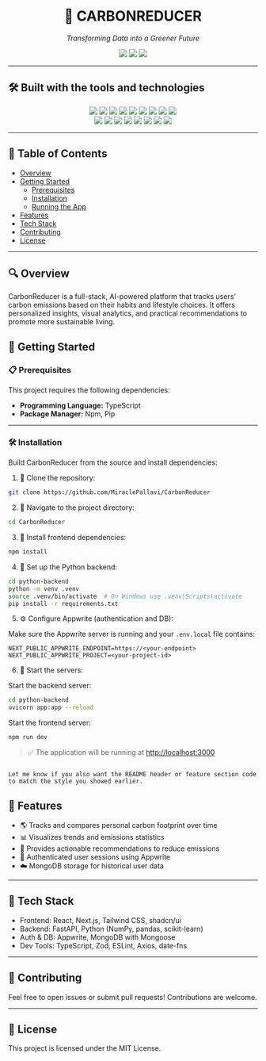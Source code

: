 <h1 align="center">🌱 CARBONREDUCER</h1>
<p align="center"><i>Transforming Data into a Greener Future</i></p>

<p align="center">
  <img src="https://img.shields.io/badge/last%20commit-today-brightgreen" />
  <img src="https://img.shields.io/badge/typescript-88.5%25-blue" />
  <img src="https://img.shields.io/badge/languages-4-purple" />
</p>

---

## 🛠️ Built with the tools and technologies

<p align="center">
  <img src="https://img.shields.io/badge/-JSON-black?logo=json&logoColor=white" />
  <img src="https://img.shields.io/badge/-Markdown-000000?logo=markdown&logoColor=white" />
  <img src="https://img.shields.io/badge/-npm-red?logo=npm&logoColor=white" />
  <img src="https://img.shields.io/badge/-Mongoose-orange?logo=mongoose&logoColor=white" />
  <img src="https://img.shields.io/badge/-scikit--learn-f7931e?logo=scikit-learn&logoColor=white" />
  <img src="https://img.shields.io/badge/-JavaScript-F7DF1E?logo=javascript&logoColor=black" />
  <img src="https://img.shields.io/badge/-React-61DAFB?logo=react&logoColor=black" />
  <img src="https://img.shields.io/badge/-NumPy-013243?logo=numpy&logoColor=white" />
  <img src="https://img.shields.io/badge/-Python-3776AB?logo=python&logoColor=white" />
  <br />
  <img src="https://img.shields.io/badge/-TypeScript-3178C6?logo=typescript&logoColor=white" />
  <img src="https://img.shields.io/badge/-Zod-3b82f6" />
  <img src="https://img.shields.io/badge/-ESLint-4B32C3?logo=eslint&logoColor=white" />
  <img src="https://img.shields.io/badge/-pandas-150458?logo=pandas&logoColor=white" />
  <img src="https://img.shields.io/badge/-Axios-5A29E4?logo=axios&logoColor=white" />
  <img src="https://img.shields.io/badge/-dateFns-FF69B4" />
  <img src="https://img.shields.io/badge/-React%20Hook%20Form-EC5990?logo=reacthookform&logoColor=white" />
  <img src="https://img.shields.io/badge/-Appwrite-F02E65?logo=appwrite&logoColor=white" />
</p>

---

## 📑 Table of Contents

- [Overview](#overview)
- [Getting Started](#getting-started)
  - [Prerequisites](#prerequisites)
  - [Installation](#installation)
  - [Running the App](#running-the-app)
- [Features](#features)
- [Tech Stack](#tech-stack)
- [Contributing](#contributing)
- [License](#license)

---

## 🔍 Overview

CarbonReducer is a full-stack, AI-powered platform that tracks users' carbon emissions based on their habits and lifestyle choices. It offers personalized insights, visual analytics, and practical recommendations to promote more sustainable living.

## 🚀 Getting Started

### 📋 Prerequisites

This project requires the following dependencies:

- **Programming Language:** TypeScript
- **Package Manager:** Npm, Pip

---

### 🛠️ Installation

Build CarbonReducer from the source and install dependencies:

1. 🔁 Clone the repository:

```bash
git clone https://github.com/MiraclePallavi/CarbonReducer
````

2. 📁 Navigate to the project directory:

```bash
cd CarbonReducer
```

3. 🔧 Install frontend dependencies:

```bash
npm install
```

4. 🐍 Set up the Python backend:

```bash
cd python-backend
python -m venv .venv
source .venv/bin/activate  # On Windows use .venv\Scripts\activate
pip install -r requirements.txt
```

5. ⚙️ Configure Appwrite (authentication and DB):

Make sure the Appwrite server is running and your `.env.local` file contains:

```env
NEXT_PUBLIC_APPWRITE_ENDPOINT=https://<your-endpoint>
NEXT_PUBLIC_APPWRITE_PROJECT=<your-project-id>
```

6. 🔌 Start the servers:

Start the backend server:

```bash
cd python-backend
uvicorn app:app --reload
```

Start the frontend server:

```bash
npm run dev
```

> ✅ The application will be running at [http://localhost:3000](http://localhost:3000)

```

Let me know if you also want the README header or feature section code to match the style you showed earlier.
```

## 🚀 Features

- 🌎 Tracks and compares personal carbon footprint over time  
- 📊 Visualizes trends and emissions statistics  
- 🧾 Provides actionable recommendations to reduce emissions  
- 🔐 Authenticated user sessions using Appwrite  
- ☁️ MongoDB storage for historical user data  

---

## 🧰 Tech Stack

- Frontend: React, Next.js, Tailwind CSS, shadcn/ui  
- Backend: FastAPI, Python (NumPy, pandas, scikit-learn)  
- Auth & DB: Appwrite, MongoDB with Mongoose  
- Dev Tools: TypeScript, Zod, ESLint, Axios, date-fns  

---

## 🤝 Contributing

Feel free to open issues or submit pull requests! Contributions are welcome.

---

## 📄 License

This project is licensed under the MIT License.
